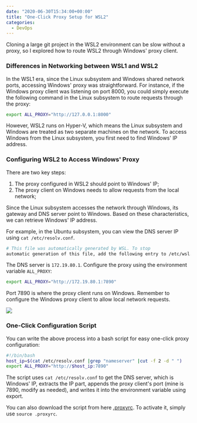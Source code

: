 ```yaml
---
date: "2020-06-30T15:34:00+00:00"
title: "One-Click Proxy Setup for WSL2"
categories:
  - DevOps
---
```


Cloning a large git project in the WSL2 environment can be slow without a proxy, so I explored how to route WSL2 through Windows' proxy client.

### Differences in Networking between WSL1 and WSL2

In the WSL1 era, since the Linux subsystem and Windows shared network ports, accessing Windows' proxy was straightforward. For instance, if the Windows proxy client was listening on port 8000, you could simply execute the following command in the Linux subsystem to route requests through the proxy:

```bash
export ALL_PROXY="http://127.0.0.1:8000"
```

However, WSL2 runs on Hyper-V, which means the Linux subsystem and Windows are treated as two separate machines on the network. To access Windows from the Linux subsystem, you first need to find Windows' IP address.

### Configuring WSL2 to Access Windows' Proxy

There are two key steps:

1. The proxy configured in WSL2 should point to Windows' IP;
2. The proxy client on Windows needs to allow requests from the local network;

Since the Linux subsystem accesses the network through Windows, its gateway and DNS server point to Windows. Based on these characteristics, we can retrieve Windows' IP address.

For example, in the Ubuntu subsystem, you can view the DNS server IP using `cat /etc/resolv.conf`.

```bash
# This file was automatically generated by WSL. To stop
automatic generation of this file, add the following entry to /etc/wsl.conf:# [network]# generateResolvConf = falsenameserver 172.19.80.1
```

The DNS server is `172.19.80.1`. Configure the proxy using the environment variable `ALL_PROXY`:

```bash
export ALL_PROXY="http://172.19.80.1:7890"
```

Port 7890 is where the proxy client runs on Windows. Remember to configure the Windows proxy client to allow local network requests.

![](/images/20200630_01.jpg)

### One-Click Configuration Script

You can write the above process into a bash script for easy one-click proxy configuration:

```bash
#!/bin/bash
host_ip=$(cat /etc/resolv.conf |grep "nameserver" |cut -f 2 -d " ")
export ALL_PROXY="http://$host_ip:7890"
```

The script uses `cat /etc/resolv.conf` to get the DNS server, which is Windows' IP, extracts the IP part, appends the proxy client's port (mine is 7890, modify as needed), and writes it into the environment variable using export.

You can also download the script from here [.proxyrc](https://raw.githubusercontent.com/simpleapples/dotfiles/master/.proxyrc). To activate it, simply use `source .proxyrc`.